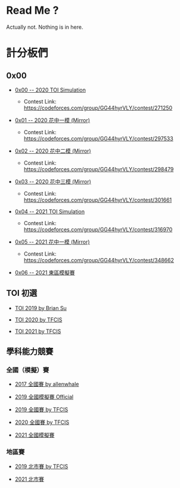 # Read Me ?

Actually not. Nothing is in here.

# 計分板們

## 0x00

- [0x00 -- 2020 TOI Simulation](https://sorahisa.github.io/OI/DumpedRanks/0x00/ranking/Ranking.html)
  - Contest Link: https://codeforces.com/group/GG44hyrVLY/contest/271250

- [0x01 -- 2020 花中一模 (Mirror)](https://sorahisa.github.io/OI/DumpedRanks/0x01/ranking/Ranking.html)
  - Contest Link: https://codeforces.com/group/GG44hyrVLY/contest/297533

- [0x02 -- 2020 花中二模 (Mirror)](https://sorahisa.github.io/OI/DumpedRanks/0x02/ranking/Ranking.html)
  - Contest Link: https://codeforces.com/group/GG44hyrVLY/contest/298479

- [0x03 -- 2020 花中三模 (Mirror)](https://sorahisa.github.io/OI/DumpedRanks/0x03/ranking/Ranking.html)
  - Contest Link: https://codeforces.com/group/GG44hyrVLY/contest/301661

- [0x04 -- 2021 TOI Simulation](https://sorahisa.github.io/OI/DumpedRanks/0x04/ranking/Ranking.html)
  - Contest Link: https://codeforces.com/group/GG44hyrVLY/contest/316970

- [0x05 -- 2021 花中一模 (Mirror)](https://sorahisa.github.io/OI/DumpedRanks/0x05/ranking/Ranking.html)
  - Contest Link: https://codeforces.com/group/GG44hyrVLY/contest/348662

- [0x06 -- 2021 東區模擬賽](https://sorahisa.github.io/OI/DumpedRanks/0x06/ranking/Ranking.html)

## TOI 初選

- [TOI 2019 by Brian Su](https://toi2019-ranking.brian.su/)

- [TOI 2020 by TFCIS](https://cms.tfcis.org/dumprank/rank/toi2020/)

- [TOI 2021 by TFCIS](https://cms.tfcis.org/dumprank/rank/toi2021/)

## 學科能力競賽

### 全國（模擬）賽

- [2017 全國賽 by allenwhale](https://allenwhale.github.io/nhspc2017-scoreboard/)

- [2019 全國模擬賽 Official](https://pre-nhspc2019.brian.su/ranking/)

- [2019 全國賽 by TFCIS](https://cms.tfcis.org/dumprank/rank/rank25/)

- [2020 全國賽 by TFCIS](https://cms.tfcis.org/dumprank/rank/rank133/)

- [2021 全國模擬賽](https://sorahisa.github.io/OI/DumpedRanks/nhspc2021_sim/ranking/Ranking.html)

### 地區賽

- [2019 北市賽 by TFCIS](https://cms.tfcis.org/dumprank/rank/rank18/)

- [2021 北市賽](https://sorahisa.github.io/OI/DumpedRanks/nhspc2021_tpe/ranking/Ranking.html)

